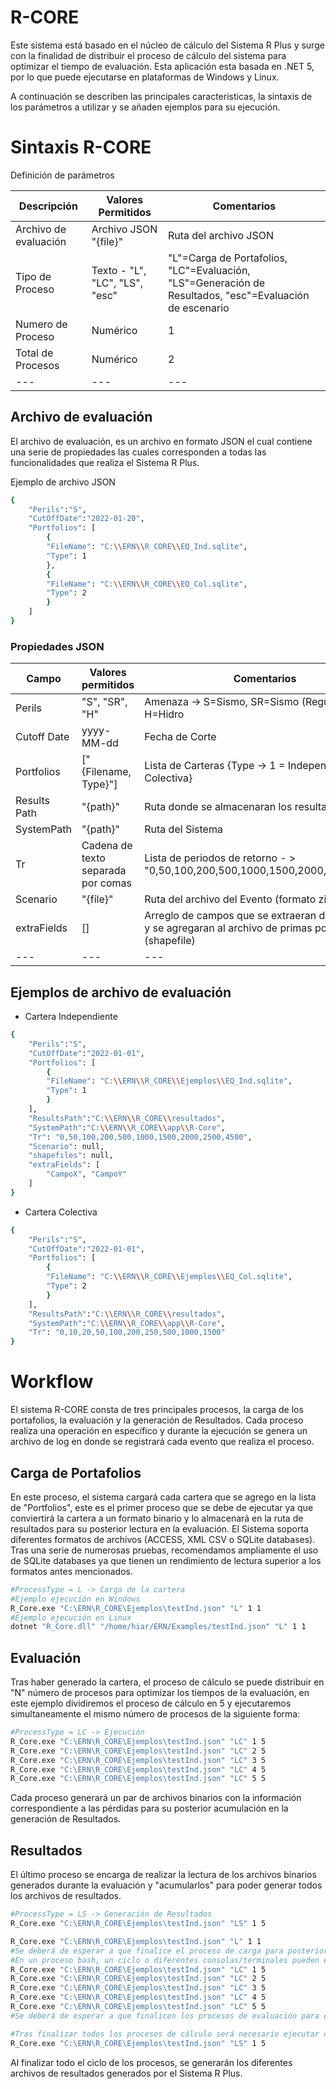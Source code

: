 # R-CORE

Este sistema está basado en el núcleo de cálculo del Sistema R Plus y surge con la finalidad de  distribuir el proceso de cálculo del sistema para optimizar el tiempo de evaluación. Esta aplicación esta basada en .NET 5, por lo que puede ejecutarse en plataformas de Windows y Linux. 

A continuación se describen las principales caracteristicas, la sintaxis de los parámetros a utilizar y se añaden ejemplos para su ejecución.


# Sintaxis R-CORE
Definición de parámetros

|Descripción|Valores Permitidos|Comentarios|
|---|---|---|
|Archivo de evaluación|Archivo JSON "{file}"|Ruta del archivo JSON| 
|Tipo de Proceso |Texto - "L", "LC", "LS", "esc" |"L"=Carga de Portafolios, "LC"=Evaluación, "LS"=Generación de Resultados, "esc"=Evaluación de escenario| 
|Numero de Proceso|Numérico|1| 
|Total de Procesos|Numérico|2| 
|---|---|---|

## Archivo de evaluación

El archivo de evaluación, es un archivo en formato JSON el cual contiene una serie de propiedades las cuales corresponden a todas las funcionalidades que realiza el Sistema R Plus.

Ejemplo de archivo JSON
```sh
{
	"Perils":"S",
	"CutOffDate":"2022-01-20",
	"Portfolios": [
		{
		"FileName": "C:\\ERN\\R_CORE\\EQ_Ind.sqlite",
		"Type": 1
		},
		{
		"FileName": "C:\\ERN\\R_CORE\\EQ_Col.sqlite",
		"Type": 2
		}
  	]
}
```

### Propiedades JSON 

|Campo|Valores permitidos|Comentarios|
|---|---|---|
|Perils|"S", "SR", "H"|Amenaza -> S=Sismo, SR=Sismo (Regulatorio), H=Hidro| 
|Cutoff Date|yyyy-MM-dd|Fecha de Corte |
|Portfolios|["{Filename, Type}"]| Lista de Carteras {Type -> 1 = Independiente, 2 = Colectiva}|
|Results Path|"{path}"|Ruta donde se almacenaran los resultados|
|SystemPath|"{path}"| Ruta del Sistema |
|Tr|Cadena de texto separada por comas|Lista de periodos de retorno - > "0,50,100,200,500,1000,1500,2000,2500,4500"|
|Scenario|"{file}"|Ruta del archivo del Evento (formato zip) |
|extraFields|[]|Arreglo de campos que se extraeran de la cartera y se agregaran al archivo de primas por ubicación (shapefile)|
|---|---|---|


## Ejemplos de archivo de evaluación

- Cartera Independiente

```sh
{
	"Perils":"S",
	"CutOffDate":"2022-01-01",
	"Portfolios": [
		{
		"FileName": "C:\\ERN\\R_CORE\\Ejemplos\\EQ_Ind.sqlite",
		"Type": 1
		}
  	],
	"ResultsPath":"C:\\ERN\\R_CORE\\resultados",
	"SystemPath":"C:\\ERN\\R_CORE\\app\\R-Core",
    "Tr": "0,50,100,200,500,1000,1500,2000,2500,4500",
    "Scenario": null,
    "shapefiles": null,
    "extraFields": [
        "CampoX", "CampoY"
    ]
}
```

- Cartera Colectiva

```sh
{
	"Perils":"S",
	"CutOffDate":"2022-01-01",
	"Portfolios": [
		{
		"FileName": "C:\\ERN\\R_CORE\\Ejemplos\\EQ_Col.sqlite",
		"Type": 2
		}
  	],
	"ResultsPath":"C:\\ERN\\R_CORE\\resultados",
	"SystemPath":"C:\\ERN\\R_CORE\\app\\R-Core",
    "Tr": "0,10,20,50,100,200,250,500,1000,1500"
}
```


# Workflow

El sistema R-CORE consta de tres principales procesos, la carga de los portafolios, la evaluación y la generación de Resultados. Cada proceso realiza una operación en específico y durante la ejecución se genera un archivo de log en donde se registrará cada evento que realiza el proceso. 

## Carga de Portafolios

En este proceso, el sistema cargará cada cartera que se agrego en la lista de "Portfolios", este es el primer proceso que se debe de ejecutar ya que conviertirá la cartera a un formato binario y lo almacenará en la ruta de resultados para su posterior lectura en la evaluación. El Sistema soporta diferentes formatos de archivos (ACCESS, XML CSV o SQLite databases). Tras una serie de numerosas pruebas, recomendamos ampliamente el uso de SQLite databases ya que tienen un rendimiento de lectura superior a los formatos antes mencionados.

```sh
#ProcessType = L -> Carga de la cartera
#Ejemplo ejecución en Windows
R_Core.exe "C:\ERN\R_CORE\Ejemplos\testInd.json" "L" 1 1 
#Ejemplo ejecución en Linux
dotnet "R_Core.dll" "/home/hiar/ERN/Examples/testInd.json" "L" 1 1 
```

## Evaluación

Tras haber generado la cartera, el proceso de cálculo se puede distribuir en "N" número de procesos para optimizar los tiempos de la evaluación, en este ejemplo dividiremos el proceso de cálculo en 5 y  ejecutaremos simultaneamente el mismo número de procesos de la siguiente forma:

```sh
#ProcessType = LC -> Ejecución
R_Core.exe "C:\ERN\R_CORE\Ejemplos\testInd.json" "LC" 1 5
R_Core.exe "C:\ERN\R_CORE\Ejemplos\testInd.json" "LC" 2 5
R_Core.exe "C:\ERN\R_CORE\Ejemplos\testInd.json" "LC" 3 5
R_Core.exe "C:\ERN\R_CORE\Ejemplos\testInd.json" "LC" 4 5
R_Core.exe "C:\ERN\R_CORE\Ejemplos\testInd.json" "LC" 5 5
```

Cada proceso generará un par de archivos binarios con la información correspondiente a las pérdidas para su posterior acumulación en la generación de Resultados.

## Resultados

El último proceso se encarga de realizar la lectura de los archivos binarios generados durante la evaluación y "acumularlos" para poder generar todos los archivos de resultados.

```sh
#ProcessType = LS -> Generación de Resultados
R_Core.exe "C:\ERN\R_CORE\Ejemplos\testInd.json" "LS" 1 5
```


```sh
R_Core.exe "C:\ERN\R_CORE\Ejemplos\testInd.json" "L" 1 1 
#Se deberá de esperar a que finalice el proceso de carga para posteriormente ejecutar el proceso de evaluación
#En un proceso bash, un ciclo o diferentes consolas/terminales pueden ejecutar simultaneamente los procesos de evalaución de la siguiente forma
R_Core.exe "C:\ERN\R_CORE\Ejemplos\testInd.json" "LC" 1 5
R_Core.exe "C:\ERN\R_CORE\Ejemplos\testInd.json" "LC" 2 5
R_Core.exe "C:\ERN\R_CORE\Ejemplos\testInd.json" "LC" 3 5
R_Core.exe "C:\ERN\R_CORE\Ejemplos\testInd.json" "LC" 4 5
R_Core.exe "C:\ERN\R_CORE\Ejemplos\testInd.json" "LC" 5 5
#Se deberá de esperar a que finalicen los procesos de evaluación para ejecutar el proceso de resultados

#Tras finalizar todos los procesos de cálculo será necesario ejecutar el últomo proceso para la Generación de Resultados
R_Core.exe "C:\ERN\R_CORE\Ejemplos\testInd.json" "LS" 1 5
```

Al finalizar todo el ciclo de los procesos, se generarán los diferentes archivos de resultados generados por el Sistema R Plus.